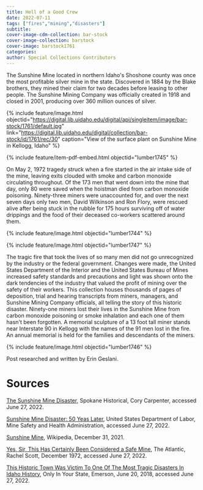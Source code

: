 ```yaml
---
title: Hell of a Good Crew
date: 2022-07-11
tags: ["fires","mining","disasters"]
subtitle: 
cover-image-cdm-collection: bar-stock
cover-image-collection: barstock
cover-image: barstock1761
categories: 
author: Special Collections Contributors
---
```


The Sunshine Mine located in northern Idaho's Shoshone county was once the most profitable silver mine in the state. Discovered in 1884 by the Blake brothers, they mined their claim for two decades before leasing to other people. The Sunshine Mining Company was officially created in 1918 and closed in 2001, producing over 360 million ounces of silver. 

{% include feature/image.html objectid="https://digital.lib.uidaho.edu/digital/api/singleitem/image/bar-stock/1761/default.jpg" link="https://digital.lib.uidaho.edu/digital/collection/bar-stock/id/1761/rec/30" caption="View of the surface plant on Sunshine Mine in Kellogg, Idaho" %}

{% include feature/item-pdf-embed.html objectid="lumber1745" %}

On May 2, 1972 tragedy struck when a fire started in the air intake side of the mine, leaving exits clouded with smoke and carbon monoxide circulating throughout. Of the 173 men that went down into the mine that day, only 80 were saved when the hoistman died from carbon monoxide poisoning. Ninety-three miners were unaccounted for, and over the next seven days only two men, David Wilkinson and Ron Flory, were rescued alive after being stuck in the rubble for 175 hours surviving off of water drippings and the food of their deceased co-workers scattered around them. 

{% include feature/image.html objectid="lumber1744" %}

{% include feature/image.html objectid="lumber1747" %}

The tragic fire that took the lives of so many men did not go unrecognized by the industry or the federal government. Changes were made, the United States Department of the Interior and the United States Bureau of Mines increased safety standards and precautions and light was shown onto the dark tendencies of the industry that valued the profit of mining over the safety of their workers. This collection houses thousands of pages of deposition, trial and hearing transcripts from miners, managers, and Sunshine Mining Company officials, all telling the story of this historic disaster. Ninety-one miners lost their lives in the Sunshine Mine from carbon monoxide poisoning or smoke inhalation and each one of them hasn't been forgotten. A memorial sculpture of a 13 foot tall miner stands near Interstate 90 in Kellogg with the names of the 91 men lost in the fire. An annual memorial is held for the families and descendants of the miners. 


{% include feature/image.html objectid="lumber1746" %}

Post researched and written by Erin Geslani.

# Sources

[The Sunshine Mine Disaster](https://spokanehistorical.org/items/show/461), Spokane Historical, Cory Carpenter, accessed June 27, 2022.

[Sunshine Mine Disaster: 50 Yeas Later](https://www.msha.gov/sunshine-mine-disaster-50-years-later), United States Department of Labor, Mine Safety and Health Administration, accessed June 27, 2022.

[Sunshine Mine](https://en.wikipedia.org/wiki/Sunshine_Mine), Wikipedia, December 31, 2021.

[Yes, Sir, This Has Certainly Been Considered a Safe Mine](https://www.theatlantic.com/magazine/archive/1972/12/-yes-sir-this-has-certainly-been-considered-a-safe-mine/304565/), The Atlantic, Rachel Scott, December 1972, accessed June 27, 2022.

[This Historic Town Was Victim To One Of The Most Tragic Disasters In Idaho History](https://www.onlyinyourstate.com/idaho/sunshine-mine-disaster-id/), Only In Your State, Emerson, June 20, 2018, accessed June 27, 2022.